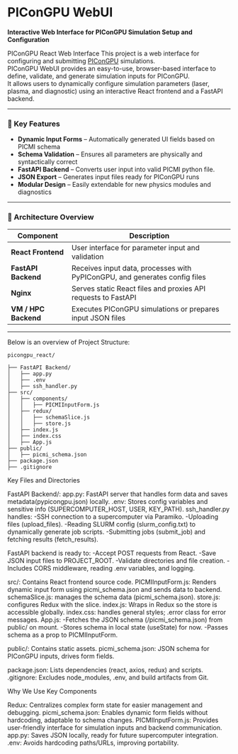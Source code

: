 # PIConGPU WebUI

**Interactive Web Interface for PIConGPU Simulation Setup and Configuration**

PIConGPU React Web Interface
This project is a web interface for configuring and submitting [PIConGPU](https://github.com/ComputationalRadiationPhysics/picongpu) simulations.  
PIConGPU WebUI provides an easy-to-use, browser-based interface to define, validate, and generate simulation inputs for PIConGPU.  
It allows users to dynamically configure simulation parameters (laser, plasma, and diagnostic) using an interactive React frontend and a FastAPI backend.

---

### 🚀 Key Features

- **Dynamic Input Forms** – Automatically generated UI fields based on PICMI schema  
- **Schema Validation** – Ensures all parameters are physically and syntactically correct  
- **FastAPI Backend** – Converts user input into valid PICMI python file.  
- **JSON Export** – Generates input files ready for PIConGPU runs  
- **Modular Design** – Easily extendable for new physics modules and diagnostics  

---

### 🧩 Architecture Overview

| Component | Description |
|------------|--------------|
| **React Frontend** | User interface for parameter input and validation |
| **FastAPI Backend** | Receives input data, processes with PyPIConGPU, and generates config files |
| **Nginx** | Serves static React files and proxies API requests to FastAPI |
| **VM / HPC Backend** | Executes PIConGPU simulations or prepares input JSON files |

---
 Below is an overview of Project Structure:

```
picongpu_react/

├── FastAPI Backend/
│   ├── app.py
│   ├── .env
│   ├── ssh_handler.py
├── src/
│   ├── components/
│   │   ├── PICMIInputForm.js
│   ├── redux/
│   │   ├── schemaSlice.js
│   │   ├── store.js
│   ├── index.js
│   ├── index.css
│   ├── App.js
├── public/
│   ├── picmi_schema.json
├── package.json
├── .gitignore
```

Key Files and Directories

FastAPI Backend/: 
app.py: FastAPI server that handles form data and saves metadata(pypicongpu.json) locally.
.env: Stores config variables and sensitive info (SUPERCOMPUTER_HOST, USER, KEY_PATH).
ssh_handler.py handles:
    -SSH connection to a supercomputer via Paramiko.
    -Uploading files (upload_files).
    -Reading SLURM config (slurm_config.txt) to dynamically generate job scripts.
    -Submitting jobs (submit_job) and fetching results (fetch_results).

FastAPI backend is ready to:
    -Accept POST requests from React.
    -Save JSON input files to PROJECT_ROOT.
    -Validate directories and file creation.
    -Includes CORS middleware, reading .env variables, and logging.


src/: Contains React frontend source code.
PICMIInputForm.js: Renders dynamic input form using picmi_schema.json and sends data to backend.
schemaSlice.js: manages the schema data (picmi_schema.json).
store.js: configures Redux with the slice.
index.js: Wraps <App /> in Redux <Provider> so the store is accessible globally.
index.css: handles general styles; .error class for error messages.
App.js:
    -Fetches the JSON schema (/picmi_schema.json) from public/ on mount.
    -Stores schema in local state (useState) for now.
    -Passes schema as a prop to PICMIInputForm.



public/: Contains static assets.
picmi_schema.json: JSON schema for PIConGPU inputs, drives form fields.


package.json: Lists dependencies (react, axios, redux) and scripts.
.gitignore: Excludes node_modules, .env, and build artifacts from Git.

Why We Use Key Components

Redux: Centralizes complex form state for easier management and debugging.
picmi_schema.json: Enables dynamic form fields without hardcoding, adaptable to schema changes.
PICMIInputForm.js: Provides user-friendly interface for simulation inputs and backend communication.
app.py: Saves JSON locally, ready for future supercomputer integration.
.env: Avoids hardcoding paths/URLs, improving portability.

